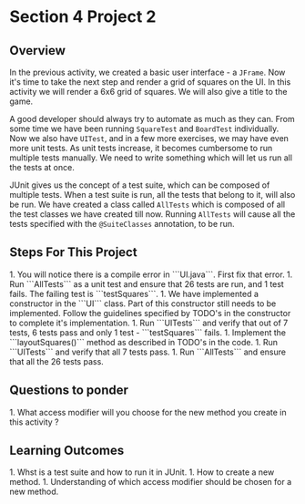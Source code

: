 <h1>Section 4 Project 2</h1>

<h2>Overview</h2>

In the previous activity, we created a basic user interface - a ```JFrame```. Now it's time to take the next step and render a grid of squares on the UI. In this activity we will render a 6x6 grid of squares. We will also give a title to the game.

A good developer should always try to automate as much as they can. From some time we have been running ```SquareTest``` and ```BoardTest``` individually.   Now we also have ```UITest```, and in a few more exercises, we may have even more unit tests. As unit tests increase, it becomes cumbersome to run multiple tests manually. We need to write something which will let us run all the tests at once.

JUnit gives us the concept of a test suite, which can be composed of multiple tests. When a test suite is run, all the tests that belong to it, will also be run. We have created a class called ```AllTests``` which is composed of all the test classes we have created till now. Running ```AllTests``` will cause all the tests specified with the ```@SuiteClasses``` annotation, to be run.

<h2>Steps For This Project</h2>
 1. You will notice there is a compile error in ```UI.java```. First fix that error.
 1. Run ```AllTests``` as a unit test and ensure that 26 tests are run, and 1 test fails. The failing test is ```testSquares```.
 1. We have implemented a constructor in the ```UI``` class. Part of this constructor still needs to be implemented. Follow the guidelines specified by TODO's in the constructor to complete it's implementation.
 1. Run ```UITests``` and verify that out of 7 tests, 6 tests pass and only 1 test - ```testSquares``` fails.
 1. Implement the ```layoutSquares()``` method as described in TODO's in the code.
 1. Run ```UITests``` and verify that all 7 tests pass.
 1. Run ```AllTests``` and ensure that all the 26 tests pass. 

<h2>Questions to ponder</h2>
 1. What access modifier will you choose for the new method you create in this activity ?

<h2>Learning Outcomes</h2>
 1. Whst is a test suite and how to run it in JUnit.
 1. How to create a new method.
 1. Understanding of which access modifier should be chosen for a new method.
